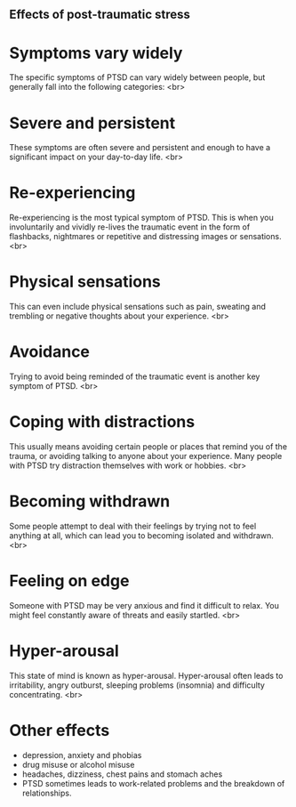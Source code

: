 
## Effects of post-traumatic stress

# Symptoms vary widely
The specific symptoms of PTSD can vary widely between people, but generally fall into the following categories:
&lt;br&gt;
# Severe and persistent
These symptoms are often severe and persistent and enough to have a significant impact on your day-to-day life.
&lt;br&gt;
# Re-experiencing
Re-experiencing is the most typical symptom of PTSD. This is when you involuntarily and vividly re-lives the traumatic event in the form of flashbacks, nightmares or repetitive and distressing images or sensations.
&lt;br&gt;
# Physical sensations
This can even include physical sensations such as pain, sweating and trembling or negative thoughts about your experience.
&lt;br&gt;
# Avoidance
Trying to avoid being reminded of the traumatic event is another key symptom of PTSD.
&lt;br&gt;
# Coping with distractions
This usually means avoiding certain people or places that remind you of the trauma, or avoiding talking to anyone about your experience. Many people with PTSD try distraction themselves with work or hobbies.
&lt;br&gt;
# Becoming withdrawn
Some people attempt to deal with their feelings by trying not to feel anything at all, which can lead you to becoming isolated and withdrawn.
&lt;br&gt;
# Feeling on edge
Someone with PTSD may be very anxious and find it difficult to relax. You might feel constantly aware of threats and easily startled.
&lt;br&gt;
# Hyper-arousal
This state of mind is known as hyper-arousal. Hyper-arousal often leads to irritability, angry outburst, sleeping problems (insomnia) and difficulty concentrating.
&lt;br&gt;
# Other effects
- depression, anxiety and phobias
- drug misuse or alcohol misuse
- headaches, dizziness, chest pains and stomach aches
- PTSD sometimes leads to work-related problems and the breakdown of relationships.
